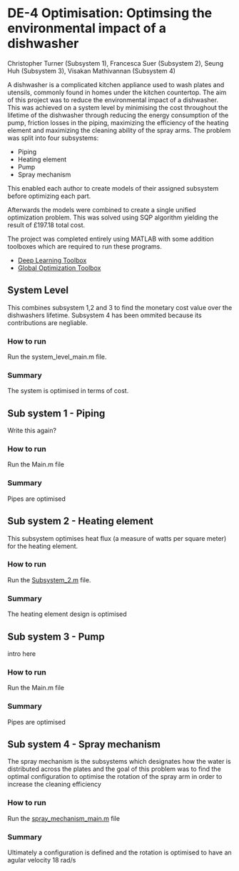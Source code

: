 # DE-4 Optimisation: Optimsing the environmental impact of a dishwasher

Christopher Turner (Subsystem 1), Francesca Suer (Subsystem 2), Seung Huh (Subsystem 3), Visakan Mathivannan (Subsystem 4)

A dishwasher is a complicated kitchen appliance used to wash plates and utensils, commonly found in homes under the kitchen countertop. The aim of this project was to reduce the environmental impact of a dishwasher. This was achieved on a system level by minimising the cost throughout the lifetime of the dishwasher through reducing the energy consumption of the pump, friction losses in the piping, maximizing the efficiency of the heating element and maximizing the cleaning ability of the spray arms. The problem was split into four subsystems:

- Piping
- Heating element
- Pump
- Spray mechanism

This enabled each author to create models of their assigned subsystem before optimizing each part.

Afterwards the models were combined to create a single unified optimization problem. This was solved using SQP algorithm yielding the result of £197.18 total cost.

The project was completed entirely using MATLAB with some addition toolboxes which are required to run these programs.

- [Deep Learning Toolbox](https://uk.mathworks.com/products/deep-learning.html?s_tid=AO_PR_info)
- [Global Optimization Toolbox](https://uk.mathworks.com/products/global-optimization.html)

## System Level

This combines subsystem 1,2 and 3 to find the monetary cost value over the dishwashers lifetime. Subsystem 4 has been ommited because its contributions are negliable.

### How to run

Run the system_level_main.m file.

### Summary

The system is optimised in terms of cost.

## Sub system 1 - Piping

Write this again?

### How to run

Run the Main.m file

### Summary

Pipes are optimised

## Sub system 2 - Heating element

This subsystem optimises heat flux (a measure of watts per square meter) for the heating element.

### How to run

Run the [Subsystem_2.m](Subsystem2/Subsytem_2.m) file.

### Summary

The heating element design is optimised

## Sub system 3 - Pump

intro here

### How to run

Run the Main.m file

### Summary

Pipes are optimised

## Sub system 4 - Spray mechanism

The spray mechanism is the subsystems which designates how the water is distributed across the plates and the goal of this problem was to find the optimal configuration to optimise the rotation of the spray arm in order to increase the cleaning efficiency

### How to run

Run the [spray_mechanism_main.m](Subsystem4/spray_mechanism_main.m) file

### Summary

Ultimately a configuration is defined and the rotation is optimised to have an agular velocity 18 rad/s
